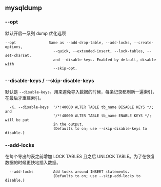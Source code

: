 ## mysqldump

### --opt

默认开启一系列 dump 优化选项

```
--opt               Same as --add-drop-table, --add-locks, --create-options,
                      --quick, --extended-insert, --lock-tables, --set-charset,
                      and --disable-keys. Enabled by default, disable with
                      --skip-opt.
```

### --disable-keys / --skip-disable-keys

默认是 `--disable-keys`。用来避免导入数据的时候，每条记录都刷新一遍索引，在最后才重建索引。

```
  -K, --disable-keys  '/*!40000 ALTER TABLE tb_name DISABLE KEYS */; and
                      '/*!40000 ALTER TABLE tb_name ENABLE KEYS */; will be put
                      in the output.
                      (Defaults to on; use --skip-disable-keys to disable.)
```

### --add-locks

在每个导出的表之前增加 LOCK TABLES 且之后 UNLOCK TABLE。为了在恢复数据的时候更快地插入数据。

```
  --add-locks         Add locks around INSERT statements.
                      (Defaults to on; use --skip-add-locks to disable.)
```
